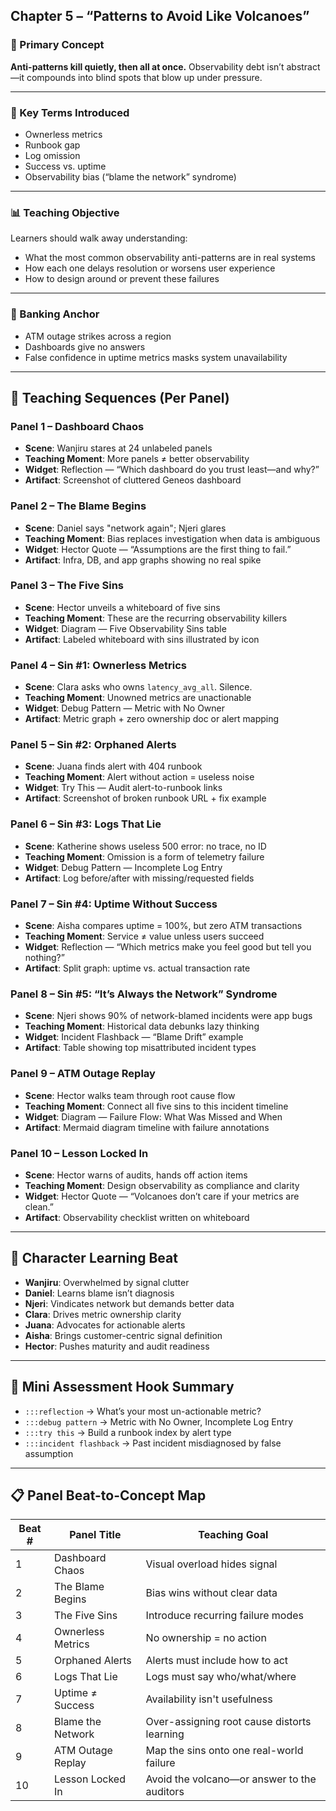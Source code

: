 ## Chapter 5 – “Patterns to Avoid Like Volcanoes”

### 🧠 Primary Concept

**Anti-patterns kill quietly, then all at once.** Observability debt isn’t abstract—it compounds into blind spots that blow up under pressure.

______________________________________________________________________

### 🧩 Key Terms Introduced

- Ownerless metrics
- Runbook gap
- Log omission
- Success vs. uptime
- Observability bias (“blame the network” syndrome)

______________________________________________________________________

### 📊 Teaching Objective

Learners should walk away understanding:

- What the most common observability anti-patterns are in real systems
- How each one delays resolution or worsens user experience
- How to design around or prevent these failures

______________________________________________________________________

### 🧱 Banking Anchor

- ATM outage strikes across a region
- Dashboards give no answers
- False confidence in uptime metrics masks system unavailability

______________________________________________________________________

## 🧪 Teaching Sequences (Per Panel)

### Panel 1 – Dashboard Chaos

- **Scene**: Wanjiru stares at 24 unlabeled panels
- **Teaching Moment**: More panels ≠ better observability
- **Widget**: Reflection — “Which dashboard do you trust least—and why?”
- **Artifact**: Screenshot of cluttered Geneos dashboard

### Panel 2 – The Blame Begins

- **Scene**: Daniel says "network again"; Njeri glares
- **Teaching Moment**: Bias replaces investigation when data is ambiguous
- **Widget**: Hector Quote — “Assumptions are the first thing to fail.”
- **Artifact**: Infra, DB, and app graphs showing no real spike

### Panel 3 – The Five Sins

- **Scene**: Hector unveils a whiteboard of five sins
- **Teaching Moment**: These are the recurring observability killers
- **Widget**: Diagram — Five Observability Sins table
- **Artifact**: Labeled whiteboard with sins illustrated by icon

### Panel 4 – Sin #1: Ownerless Metrics

- **Scene**: Clara asks who owns `latency_avg_all`. Silence.
- **Teaching Moment**: Unowned metrics are unactionable
- **Widget**: Debug Pattern — Metric with No Owner
- **Artifact**: Metric graph + zero ownership doc or alert mapping

### Panel 5 – Sin #2: Orphaned Alerts

- **Scene**: Juana finds alert with 404 runbook
- **Teaching Moment**: Alert without action = useless noise
- **Widget**: Try This — Audit alert-to-runbook links
- **Artifact**: Screenshot of broken runbook URL + fix example

### Panel 6 – Sin #3: Logs That Lie

- **Scene**: Katherine shows useless 500 error: no trace, no ID
- **Teaching Moment**: Omission is a form of telemetry failure
- **Widget**: Debug Pattern — Incomplete Log Entry
- **Artifact**: Log before/after with missing/requested fields

### Panel 7 – Sin #4: Uptime Without Success

- **Scene**: Aisha compares uptime = 100%, but zero ATM transactions
- **Teaching Moment**: Service ≠ value unless users succeed
- **Widget**: Reflection — “Which metrics make you feel good but tell you nothing?”
- **Artifact**: Split graph: uptime vs. actual transaction rate

### Panel 8 – Sin #5: “It’s Always the Network” Syndrome

- **Scene**: Njeri shows 90% of network-blamed incidents were app bugs
- **Teaching Moment**: Historical data debunks lazy thinking
- **Widget**: Incident Flashback — “Blame Drift” example
- **Artifact**: Table showing top misattributed incident types

### Panel 9 – ATM Outage Replay

- **Scene**: Hector walks team through root cause flow
- **Teaching Moment**: Connect all five sins to this incident timeline
- **Widget**: Diagram — Failure Flow: What Was Missed and When
- **Artifact**: Mermaid diagram timeline with failure annotations

### Panel 10 – Lesson Locked In

- **Scene**: Hector warns of audits, hands off action items
- **Teaching Moment**: Design observability as compliance and clarity
- **Widget**: Hector Quote — “Volcanoes don’t care if your metrics are clean.”
- **Artifact**: Observability checklist written on whiteboard

______________________________________________________________________

## 👤 Character Learning Beat

- **Wanjiru**: Overwhelmed by signal clutter
- **Daniel**: Learns blame isn’t diagnosis
- **Njeri**: Vindicates network but demands better data
- **Clara**: Drives metric ownership clarity
- **Juana**: Advocates for actionable alerts
- **Aisha**: Brings customer-centric signal definition
- **Hector**: Pushes maturity and audit readiness

______________________________________________________________________

## 🧪 Mini Assessment Hook Summary

- `:::reflection` → What’s your most un-actionable metric?
- `:::debug pattern` → Metric with No Owner, Incomplete Log Entry
- `:::try this` → Build a runbook index by alert type
- `:::incident flashback` → Past incident misdiagnosed by false assumption

______________________________________________________________________

## 📋 Panel Beat-to-Concept Map

| Beat # | Panel Title | Teaching Goal |
| ------ | ----------------- | ------------------------------------------- |
| 1 | Dashboard Chaos | Visual overload hides signal |
| 2 | The Blame Begins | Bias wins without clear data |
| 3 | The Five Sins | Introduce recurring failure modes |
| 4 | Ownerless Metrics | No ownership = no action |
| 5 | Orphaned Alerts | Alerts must include how to act |
| 6 | Logs That Lie | Logs must say who/what/where |
| 7 | Uptime ≠ Success | Availability isn't usefulness |
| 8 | Blame the Network | Over-assigning root cause distorts learning |
| 9 | ATM Outage Replay | Map the sins onto one real-world failure |
| 10 | Lesson Locked In | Avoid the volcano—or answer to the auditors |
